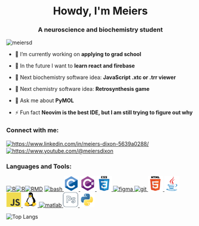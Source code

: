 <h1 align="center">Howdy, I'm Meiers</h1>
<h3 align="center">A neuroscience and biochemistry student</h3>

<p align="left"> <img src="https://komarev.com/ghpvc/?username=meiersd&label=Profile%20views&color=0e75b6&style=flat" alt="meiersd" /> </p>

- 🔭 I’m currently working on **applying to grad school**

- 🔮 In the future I want to **learn react and firebase**

- 🧬 Next biochemistry software idea: **JavaScript .xtc or .trr viewer**

- 🧪 Next chemistry software idea: **Retrosynthesis game**

- 💬 Ask me about **PyMOL**

- ⚡ Fun fact **Neovim is the best IDE, but I am still trying to figure out why**

<h3 align="left">Connect with me:</h3>
<p align="left">
<a href="https://linkedin.com/in/https://www.linkedin.com/in/meiers-dixon-5639a0288/" target="blank"><img align="center" src="https://raw.githubusercontent.com/rahuldkjain/github-profile-readme-generator/master/src/images/icons/Social/linked-in-alt.svg" alt="https://www.linkedin.com/in/meiers-dixon-5639a0288/" height="30" width="40" /></a>
<a href="https://www.youtube.com/c/https://www.youtube.com/@meiersdixon" target="blank"><img align="center" src="https://raw.githubusercontent.com/rahuldkjain/github-profile-readme-generator/master/src/images/icons/Social/youtube.svg" alt="https://www.youtube.com/@meiersdixon" height="30" width="40" /></a>
</p>

<h3 align="left">Languages and Tools:</h3>

<p align="left"> <a href="https://www.gromacs.org/" target="_blank" rel="noreferrer"><img src="https://i.imgur.com/ruzAo47.png" alt="R" width="40" height="35"/></a><a href="https://jupyter.org/" target="_blank" rel="noreferrer"><img src="https://upload.wikimedia.org/wikipedia/commons/thumb/3/38/Jupyter_logo.svg/207px-Jupyter_logo.svg.png" alt="R" width="40" height="40"/></a><a href="https://pkgs.rstudio.com/rmarkdown/" target="_blank" rel="noreferrer"><img src="https://i.imgur.com/cuF6F24.png" alt="RMD" width="35" height="40"/></a> <a href="https://www.gnu.org/software/bash/" target="_blank" rel="noreferrer"> <img src="https://www.vectorlogo.zone/logos/gnu_bash/gnu_bash-icon.svg" alt="bash" width="40" height="40"/> </a> <a href="https://www.cprogramming.com/" target="_blank" rel="noreferrer"> <img src="https://raw.githubusercontent.com/devicons/devicon/master/icons/c/c-original.svg" alt="c" width="40" height="40"/> </a> <a href="https://www.w3schools.com/cs/" target="_blank" rel="noreferrer"> <img src="https://raw.githubusercontent.com/devicons/devicon/master/icons/csharp/csharp-original.svg" alt="csharp" width="40" height="40"/> </a> <a href="https://www.w3schools.com/css/" target="_blank" rel="noreferrer"> <img src="https://raw.githubusercontent.com/devicons/devicon/master/icons/css3/css3-original-wordmark.svg" alt="css3" width="40" height="40"/> </a> <a href="https://www.figma.com/" target="_blank" rel="noreferrer"> <img src="https://www.vectorlogo.zone/logos/figma/figma-icon.svg" alt="figma" width="40" height="40"/> </a> <a href="https://git-scm.com/" target="_blank" rel="noreferrer"> <img src="https://www.vectorlogo.zone/logos/git-scm/git-scm-icon.svg" alt="git" width="40" height="40"/> </a> <a href="https://www.w3.org/html/" target="_blank" rel="noreferrer"> <img src="https://raw.githubusercontent.com/devicons/devicon/master/icons/html5/html5-original-wordmark.svg" alt="html5" width="40" height="40"/> </a> <a href="https://www.java.com" target="_blank" rel="noreferrer"> <img src="https://raw.githubusercontent.com/devicons/devicon/master/icons/java/java-original.svg" alt="java" width="40" height="40"/> </a> <a href="https://developer.mozilla.org/en-US/docs/Web/JavaScript" target="_blank" rel="noreferrer"> <img src="https://raw.githubusercontent.com/devicons/devicon/master/icons/javascript/javascript-original.svg" alt="javascript" width="40" height="40"/> </a> <a href="https://www.linux.org/" target="_blank" rel="noreferrer"> <img src="https://raw.githubusercontent.com/devicons/devicon/master/icons/linux/linux-original.svg" alt="linux" width="40" height="40"/> </a> <a href="https://www.mathworks.com/" target="_blank" rel="noreferrer"> <img src="https://upload.wikimedia.org/wikipedia/commons/2/21/Matlab_Logo.png" alt="matlab" width="40" height="40"/> </a> <a href="https://www.photoshop.com/en" target="_blank" rel="noreferrer"> <img src="https://raw.githubusercontent.com/devicons/devicon/master/icons/photoshop/photoshop-line.svg" alt="photoshop" width="40" height="40"/> </a> <a href="https://www.python.org" target="_blank" rel="noreferrer"> <img src="https://raw.githubusercontent.com/devicons/devicon/master/icons/python/python-original.svg" alt="python" width="40" height="40"/> </a> </p>

![Top Langs](https://github-readme-stats.vercel.app/api/top-langs/?username=meiersd&hide=HLSL,ShaderLab)

